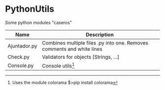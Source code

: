 # PythonUtils

Some python modules "caseros"

| Name | Description |
| ----------- | ----------- |
| Ajuntador.py | Combines multiple files .py into one. Removes comments and white lines |
| Check.py | Validators for objects [Strings, ...]|
| Console.py | Console utils[^1] |

[^1]: Uses the module colorama $>pip install colorama
